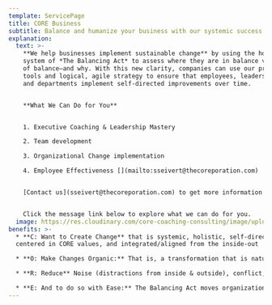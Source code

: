 ```yaml
---
template: ServicePage
title: CORE Business
subtitle: Balance and humanize your business with our systemic success strategies
explanation:
  text: >-
    **We help businesses implement sustainable change** by using the holistic
    system of *The Balancing Act* to assess where they are in balance versus out
    of balance—and why. With this new clarity, companies can use our pragmatic
    tools and logical, agile strategy to ensure that employees, leaders, teams,
    and departments implement self-directed improvements over time.


    **What We Can Do for You**


    1. Executive Coaching & Leadership Mastery

    2. Team development

    3. Organizational Change implementation

    4. Employee Effectiveness [](mailto:sseivert@thecoreporation.com)


    [Contact us](sseivert@thecoreporation.com) to get more information about powerfully transforming your company from the CORE. We offer one-on-one executive coaching, leadership consultations, plus excellent business seminars that are guaranteed to increase productivity, reduce on-the-job stress, eliminate resistance and procrastination for tackling difficult tasks, and encourage every person, at every level of the company, to take full responsibility for outcomes.


    Click the message link below to explore what we can do for you.
  image: https://res.cloudinary.com/core-coaching-consulting/image/upload/v1629577636/BusinessPage_for_Website_bwrwyb.jpg
benefits: >-
  * **C: Want to Create Change** that is systemic, holistic, self-directed,
  centered in CORE values, and integrated/aligned from the inside-out

  * **O: Make Changes Organic:** That is, a transformation that is natural, easy-to-understand, and based on principles that have historically proven effective for individuals, leaders, teams & organizations

  * **R: Reduce** Noise (distractions from inside & outside), conflict, stress, second-guessing, wasted effort, long-standing obstacles & avoidable self-sabotage.

  * **E: And to do so with Ease:** The Balancing Act moves organizations, teams, and leaders from unease or disease into lasting Ease, Flow, Synergy--and sets the direction of an upward evolutionary spiral.
---
```


